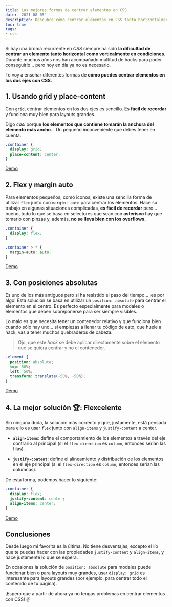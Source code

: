 ```yaml
---
title: Las mejores formas de centrar elementos en CSS
date: '2021-08-05'
description: Descubre cómo centrar elementos en CSS tanto horizontalmente como verticalmente con propiedades que funcionan en todos los navegadores modernos.
toc: true
tags:
- css
---
```


Si hay una broma recurrente en *CSS* siempre ha sido **la dificultad de centrar un elemento tanto horizontal como verticalmente en condiciones**. Durante muchos años nos han acompañado multitud de hacks para poder conseguirlo... pero hoy en día ya no es necesario.

Te voy a enseñar diferentes formas de **cómo puedes centrar elementos en los dos ejes con CSS.**

## 1. Usando grid y place-content

Con `grid`, centrar elementos en los dos ejes es sencillo. Es **fácil de recordar** y funciona muy bien para layouts grandes.

Digo *casi* porque **los elementos que contiene tomarán la anchura del elemento más ancho**... Un pequeño inconveniente que debes tener en cuenta.

```css
.container {
  display: grid;
  place-content: center;
}
```

[Demo](https://codi.link/PGRpdiBjbGFzcz0nY29udGFpbmVyJz4KICA8aDE+VGV4dG8gY2VudHJhZG88L2gxPgo8L2Rpdj4=%7CLmNvbnRhaW5lciB7CiAgZGlzcGxheTogZ3JpZDsKICBwbGFjZS1jb250ZW50OiBjZW50ZXI7Cn0KCgoKCgoKCgoKCgoKCgoKCgoKCgoKCgoKCgoKCmJvZHkgewogIGJhY2tncm91bmQ6ICMwOWY7CiAgZm9udC1mYW1pbHk6IHN5c3RlbS11aTsKfQoKaDEgewogIGJhY2tncm91bmQ6ICNmZmY7CiAgcGFkZGluZzogMTZweDsKfQoKLmNvbnRhaW5lciB7CiAgaGVpZ2h0OiA5NnZoOwp9%7C)

## 2. Flex y margin auto

Para elementos pequeños, como iconos, existe una sencilla forma de utilizar `flex` junto con `margin: auto` para centrar los elementos. Hace su trabajo en algunas situaciones complicadas, **es fácil de recordar** pero... bueno, todo lo que se basa en selectores que sean con **asterisco** hay que tomarlo con pinzas y, además, **no se lleva bien con los overflows.**

```css
.container {
  display: flex;
}

.container > * {
  margin-auto: auto;
}
```

[Demo](https://codi.link/PGRpdiBjbGFzcz0nY29udGFpbmVyJz4KICA8aDE+VGV4dG8gY2VudHJhZG88L2gxPgo8L2Rpdj4=%7CLmNvbnRhaW5lciB7CiAgZGlzcGxheTogZmxleDsKfQoKLmNvbnRhaW5lciA+ICogewogIG1hcmdpbjogYXV0bzsKfQoKCgoKCgoKCgoKCgoKCgoKCgoKCgoKCgoKCgoKYm9keSB7CiAgYmFja2dyb3VuZDogIzA5ZjsKICBmb250LWZhbWlseTogc3lzdGVtLXVpOwp9CgpoMSB7CiAgYmFja2dyb3VuZDogI2ZmZjsKICBwYWRkaW5nOiAxNnB4Owp9CgouY29udGFpbmVyIHsKICBoZWlnaHQ6IDk2dmg7Cn0=%7C)

## 3. Con posiciones absolutas

Es uno de los más antiguos pero si ha resistido el paso del tiempo... ¡es por algo! Esta solución se basa en utilizar un `position: absolute` para centrar el elemento en el centro. Es perfecto especialmente para modales o elementos que deben sobreponerse para ser siempre visibles.

Lo malo es que necesita tener un contenedor relativo y que funciona bien cuando sólo hay uno... si empiezas a llenar tu código de esto, que huele a hack, vas a tener muchos quebraderos de cabeza.

> Ojo, que este *hack* se debe aplicar directamente sobre el elemento que se quiera centrar y no el contenedor.

```css
.element {
  position: absolute;
  top: 50%;
  left: 50%;
  transform: translate(-50%, -50%);
}
```

[Demo](https://codi.link/PGRpdiBjbGFzcz0nY29udGFpbmVyJz4KICA8aDE+VGV4dG8gY2VudHJhZG88L2gxPgo8L2Rpdj4=%7CaDEgewogIHBvc2l0aW9uOiBhYnNvbHV0ZTsKICB0b3A6IDUwJTsKICBsZWZ0OiA1MCU7CiAgdHJhbnNmb3JtOiB0cmFuc2xhdGUoLTUwJSwgLTUwJSk7Cn0KCgoKCgoKCgoKCgoKCgoKCgoKCgoKCgoKCgoKCmJvZHkgewogIGJhY2tncm91bmQ6ICMwOWY7CiAgZm9udC1mYW1pbHk6IHN5c3RlbS11aTsKfQoKaDEgewogIGJhY2tncm91bmQ6ICNmZmY7CiAgcGFkZGluZzogMTZweDsKfQoKLmNvbnRhaW5lciB7CiAgaGVpZ2h0OiA5NnZoOwp9%7C)

## 4.  La mejor solución 🏆: Flexcelente

Sin ninguna duda, la solución más correcto y que, justamente, está pensada para ello es usar `flex` junto con `align-items` y `justify-content` a center.

* **`align-items`**: define el comportamiento de los elementos a través del eje contrario al principal (si el `flex-direction` es `column`, entonces serían las filas).

* **`justify-content`**: define el alíneamiento y distribución de los elementos en el eje principal (si el `flex-direction` es `column`, entonces serían las columnas).

De esta forma, podemos hacer lo siguiente:

```css
.container {
  display: flex;
  justify-content: center;
  align-items: center;
}
```

[Demo](https://codi.link/PGRpdiBjbGFzcz0nY29udGFpbmVyJz4KICA8aDE+VGV4dG8gY2VudHJhZG88L2gxPgo8L2Rpdj4=%7CLmNvbnRhaW5lciB7CiAgZGlzcGxheTogZmxleDsKICBqdXN0aWZ5LWNvbnRlbnQ6IGNlbnRlcjsKICBhbGlnbi1pdGVtczogY2VudGVyOwp9CgoKCgoKCgoKCgoKCgoKCgoKCgoKCgoKCgoKCmJvZHkgewogIGJhY2tncm91bmQ6ICMwOWY7CiAgZm9udC1mYW1pbHk6IHN5c3RlbS11aTsKfQoKaDEgewogIGJhY2tncm91bmQ6ICNmZmY7CiAgcGFkZGluZzogMTZweDsKfQoKLmNvbnRhaW5lciB7CiAgaGVpZ2h0OiA5NnZoOwp9%7C)

## Conclusiones

Desde luego mi favorita es la última. No tiene desventajas, excepto el lío que te puedas hacer con las propiedades `justify-content` y `align-items`, y hace justamente lo que se espera.

En ocasiones la solución de `position: absolute` para modales puede funcionar bien o para layouts muy grandes, usar `display: grid` es interesante para layouts grandes (por ejemplo, para centrar todo el contenido de tu página).

¡Espero que a partir de ahora ya no tengas problemas en centrar elementos con CSS! ✌️